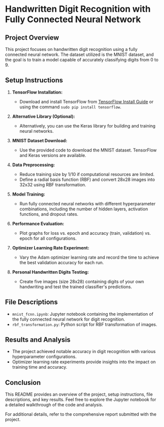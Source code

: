 
# Handwritten Digit Recognition with Fully Connected Neural Network

## Project Overview

This project focuses on handwritten digit recognition using a fully connected neural network. The dataset utilized is the MNIST dataset, and the goal is to train a model capable of accurately classifying digits from 0 to 9.

## Setup Instructions

1. **TensorFlow Installation:**
   - Download and install TensorFlow from [TensorFlow Install Guide](https://www.tensorflow.org/install/install_sources) or using the command `sudo pip install tensorflow`.

2. **Alternative Library (Optional):**
   - Alternatively, you can use the Keras library for building and training neural networks.

3. **MNIST Dataset Download:**
   - Use the provided code to download the MNIST dataset. TensorFlow and Keras versions are available.

4. **Data Preprocessing:**
   - Reduce training size by 1/10 if computational resources are limited.
   - Define a radial basis function (RBF) and convert 28x28 images into 32x32 using RBF transformation.

5. **Model Training:**
   - Run fully connected neural networks with different hyperparameter combinations, including the number of hidden layers, activation functions, and dropout rates.

6. **Performance Evaluation:**
   - Plot graphs for loss vs. epoch and accuracy (train, validation) vs. epoch for all configurations.

7. **Optimizer Learning Rate Experiment:**
   - Vary the Adam optimizer learning rate and record the time to achieve the best validation accuracy for each run.

8. **Personal Handwritten Digits Testing:**
   - Create five images (size 28x28) containing digits of your own handwriting and test the trained classifier's predictions.

## File Descriptions

- `mnist_fcnn.ipynb`: Jupyter notebook containing the implementation of the fully connected neural network for digit recognition.
- `rbf_transformation.py`: Python script for RBF transformation of images.

## Results and Analysis

- The project achieved notable accuracy in digit recognition with various hyperparameter configurations.
- Optimizer learning rate experiments provide insights into the impact on training time and accuracy.

## Conclusion

This README provides an overview of the project, setup instructions, file descriptions, and key results. Feel free to explore the Jupyter notebook for a detailed walkthrough of the code and analysis.

For additional details, refer to the comprehensive report submitted with the project.

